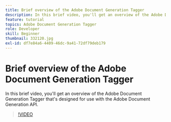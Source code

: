 ```yaml
---
title: Brief overview of the Adobe Document Generation Tagger
description: In this brief video, you'll get an overview of the Adobe Document Generation Tagger that's designed for use with the Adobe Document Generation API
feature: tutorial
topics: Adobe Document Generation Tagger
role: Developer
skill: Beginner
thumbnail: 332120.jpg
exl-id: df7e84a6-4409-46dc-9a41-72df79deb179
---
```

# Brief overview of the Adobe Document Generation Tagger

In this brief video, you'll get an overview of the Adobe Document Generation Tagger that's designed for use with the Adobe Document Generation API.

>[!VIDEO](https://video.tv.adobe.com/v/332120?hidetitle=true)
